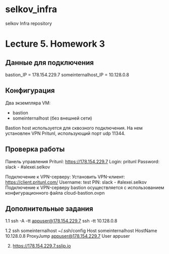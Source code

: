 # selkov_infra
selkov Infra repository

# Lecture 5. Homework 3
## Данные для подключения
bastion_IP = 178.154.229.7
someinternalhost_IP = 10.128.0.8

## Конфигурация
Два экземпляра VM:
- bastion
- someinternalhost (без внешней сети)

Bastion host используется для сквозного подключения. На нем установлен VPN Pritunl, использующий порт udp 11344.

## Проверка работы
Панель управления Pritunl:
https://178.154.229.7
Login: pritunl
Password: slack - #alexei.selkov

Подключение к VPN-серверу:
Установить VPN-клиент: https://client.pritunl.com/
Username: test
PIN: slack - #alexei.selkov
Подключение к VPN-серверу bastion осуществляется с использованием конфигурационного файла cloud-bastion.ovpn

## Дополнительные задания
1.1 ssh -A -tt appuser@178.154.229.7 ssh -tt 10.128.0.8

1.2 ssh someinternalhost
~/.ssh/config
Host someinternalhost
    HostName 10.128.0.8
    ProxyJump appuser@178.154.229.7
    User appuser

2. https://178.154.229.7.sslip.io
